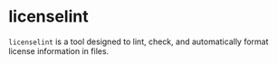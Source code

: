 # licenselint

`licenselint` is a tool designed to lint, check, and automatically format license information in files.
